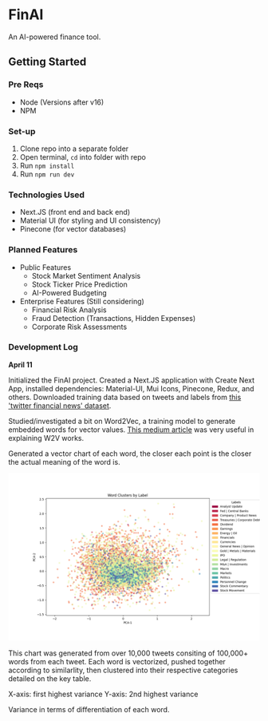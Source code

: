 # FinAI
An AI-powered finance tool.

## Getting Started

### Pre Reqs
- Node (Versions after v16)
- NPM

### Set-up
1. Clone repo into a separate folder
2. Open terminal, ``cd`` into folder with repo
3. Run ``npm install``
4. Run ``npm run dev``

### Technologies Used
- Next.JS (front end and back end)
- Material UI (for styling and UI consistency)
- Pinecone (for vector databases)

### Planned Features
- Public Features
  - Stock Market Sentiment Analysis
  - Stock Ticker Price Prediction
  - AI-Powered Budgeting
- Enterprise Features (Still considering)
  - Financial Risk Analysis
  - Fraud Detection (Transactions, Hidden Expenses)
  - Corporate Risk Assessments

### Development Log

**April 11**

Initialized the FinAI project. Created a Next.JS application with Create Next App, installed dependencies: Material-UI, Mui Icons, Pinecone, Redux, and others. Downloaded training data based on tweets and labels from [this 'twitter financial news' dataset](https://www.kaggle.com/datasets/sulphatet/twitter-financial-news?resource=download).

Studied/investigated a bit on Word2Vec, a training model to generate embedded words for vector values. [This medium article](https://towardsdatascience.com/word2vec-explained-49c52b4ccb71) was very useful in explaining W2V works.

Generated a vector chart of each word, the closer each point is the closer the actual meaning of the word is.

![Chart](https://raw.githubusercontent.com/itsthomthomob/finai/main/process_data/word_clusters.png)

This chart was generated from over 10,000 tweets consiting of 100,000+ words from each tweet. Each word is vectorized, pushed together according to similarlity, then clustered into their respective categories detailed on the key table.

X-axis: first highest variance
Y-axis: 2nd highest variance

Variance in terms of differentiation of each word.